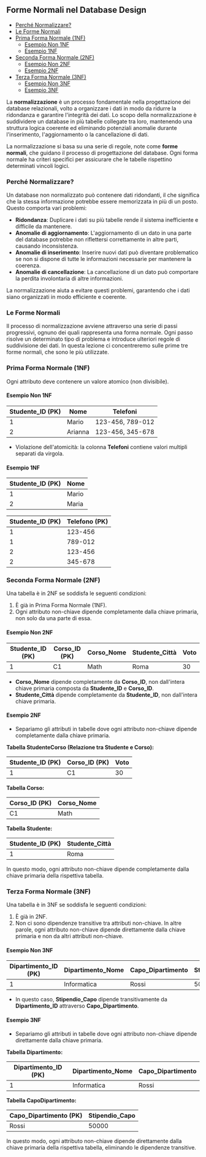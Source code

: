 ## Forme Normali nel Database Design <!-- omit in toc -->

- [Perché Normalizzare?](#perché-normalizzare)
- [Le Forme Normali](#le-forme-normali)
- [Prima Forma Normale (1NF)](#prima-forma-normale-1nf)
  - [Esempio Non 1NF](#esempio-non-1nf)
  - [Esempio 1NF](#esempio-1nf)
- [Seconda Forma Normale (2NF)](#seconda-forma-normale-2nf)
  - [Esempio Non 2NF](#esempio-non-2nf)
  - [Esempio 2NF](#esempio-2nf)
- [Terza Forma Normale (3NF)](#terza-forma-normale-3nf)
  - [Esempio Non 3NF](#esempio-non-3nf)
  - [Esempio 3NF](#esempio-3nf)

La **normalizzazione** è un processo fondamentale nella progettazione dei database relazionali, volto a organizzare i dati in modo da ridurre la ridondanza e garantire l'integrità dei dati. Lo scopo della normalizzazione è suddividere un database in più tabelle collegate tra loro, mantenendo una struttura logica coerente ed eliminando potenziali anomalie durante l'inserimento, l'aggiornamento o la cancellazione di dati.

La normalizzazione si basa su una serie di regole, note come **forme normali**, che guidano il processo di progettazione del database. Ogni forma normale ha criteri specifici per assicurare che le tabelle rispettino determinati vincoli logici.

### Perché Normalizzare?

Un database non normalizzato può contenere dati ridondanti, il che significa che la stessa informazione potrebbe essere memorizzata in più di un posto. Questo comporta vari problemi:

- **Ridondanza**: Duplicare i dati su più tabelle rende il sistema inefficiente e difficile da mantenere.
- **Anomalie di aggiornamento**: L'aggiornamento di un dato in una parte del database potrebbe non riflettersi correttamente in altre parti, causando inconsistenza.
- **Anomalie di inserimento**: Inserire nuovi dati può diventare problematico se non si dispone di tutte le informazioni necessarie per mantenere la coerenza.
- **Anomalie di cancellazione**: La cancellazione di un dato può comportare la perdita involontaria di altre informazioni.

La normalizzazione aiuta a evitare questi problemi, garantendo che i dati siano organizzati in modo efficiente e coerente.

### Le Forme Normali

Il processo di normalizzazione avviene attraverso una serie di passi progressivi, ognuno dei quali rappresenta una forma normale. Ogni passo risolve un determinato tipo di problema e introduce ulteriori regole di suddivisione dei dati. In questa lezione ci concentreremo sulle prime tre forme normali, che sono le più utilizzate.

### Prima Forma Normale (1NF)

Ogni attributo deve contenere un valore atomico (non divisibile).

#### Esempio Non 1NF

| Studente_ID (PK) | Nome    | Telefoni         |
| ----------- | ------- | ---------------- |
| 1           | Mario   | 123-456, 789-012 |
| 2           | Arianna   | 123-456, 345-678 |

- Violazione dell'atomicità: la colonna **Telefoni** contiene valori multipli separati da virgola.

#### Esempio 1NF

| Studente_ID (PK) | Nome  |
| ----------- | ----- |
| 1           | Mario |
| 2           | Maria |

| Studente_ID (PK) | Telefono (PK) |
| ----------- |  -------- |
| 1           | 123-456  |
| 1           | 789-012  |
| 2           | 123-456  |
| 2           | 345-678  |

### Seconda Forma Normale (2NF)

Una tabella è in 2NF se soddisfa le seguenti condizioni:

1. È già in Prima Forma Normale (1NF).
2. Ogni attributo non-chiave dipende completamente dalla chiave primaria, non solo da una parte di essa.

#### Esempio Non 2NF

| Studente_ID (PK) | Corso_ID (PK) | Corso_Nome | Studente_Città | Voto |
| ----------- | -------- | ---------- | -------------- | ---- |
| 1           | C1       | Math       | Roma           | 30   |

- **Corso_Nome** dipende completamente da **Corso_ID**, non dall'intera chiave primaria composta da **Studente_ID** e **Corso_ID**.
- **Studente_Città** dipende completamente da **Studente_ID**, non dall'intera chiave primaria.

#### Esempio 2NF

- Separiamo gli attributi in tabelle dove ogni attributo non-chiave dipende completamente dalla chiave primaria.

**Tabella StudenteCorso (Relazione tra Studente e Corso):**

| Studente_ID (PK) | Corso_ID (PK) | Voto |
| ---------------- | ------------- | ---- |
| 1                | C1            | 30   |

**Tabella Corso:**

| Corso_ID (PK) | Corso_Nome |
| ------------- | ---------- |
| C1            | Math       |

**Tabella Studente:**

| Studente_ID (PK) | Studente_Città |
| ---------------- | -------------- |
| 1                | Roma           |

In questo modo, ogni attributo non-chiave dipende completamente dalla chiave primaria della rispettiva tabella.

### Terza Forma Normale (3NF)

Una tabella è in 3NF se soddisfa le seguenti condizioni:

1. È già in 2NF.
2. Non ci sono dipendenze transitive tra attributi non-chiave. In altre parole, ogni attributo non-chiave dipende direttamente dalla chiave primaria e non da altri attributi non-chiave.

#### Esempio Non 3NF

| Dipartimento_ID (PK) | Dipartimento_Nome | Capo_Dipartimento | Stipendio_Capo |
| -------------------- | ----------------- | ----------------- | -------------- |
| 1                    | Informatica       | Rossi             | 50000          |

- In questo caso, **Stipendio_Capo** dipende transitivamente da **Dipartimento_ID** attraverso **Capo_Dipartimento**.

#### Esempio 3NF

- Separiamo gli attributi in tabelle dove ogni attributo non-chiave dipende direttamente dalla chiave primaria.

**Tabella Dipartimento:**

| Dipartimento_ID (PK) | Dipartimento_Nome | Capo_Dipartimento |
| -------------------- | ----------------- | ----------------- |
| 1                    | Informatica       | Rossi             |

**Tabella CapoDipartimento:**

| Capo_Dipartimento (PK) | Stipendio_Capo |
| ---------------------- | -------------- |
| Rossi                  | 50000          |

In questo modo, ogni attributo non-chiave dipende direttamente dalla chiave primaria della rispettiva tabella, eliminando le dipendenze transitive.
